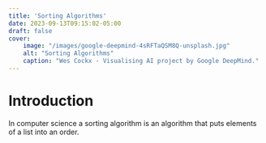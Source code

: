 ```yaml
---
title: 'Sorting Algorithms'
date: 2023-09-13T09:15:02-05:00
draft: false
cover:
    image: "/images/google-deepmind-4sRFTaQSM8Q-unsplash.jpg"
    alt: "Sorting Algorithms"
    caption: "Wes Cockx - Visualising AI project by Google DeepMind."
---
```


# Introduction

In computer science a sorting algorithm is an algorithm that puts elements of a list into an order.